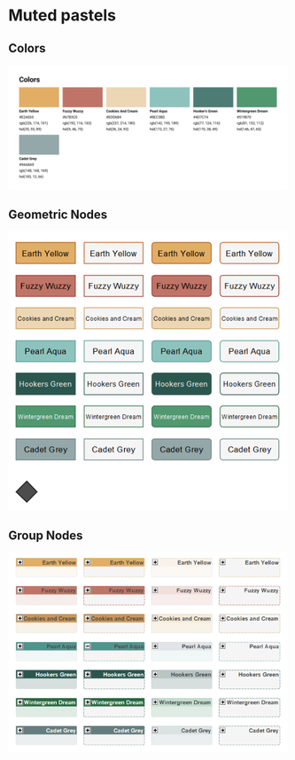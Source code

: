 # Muted pastels

## Colors

![colors](./assets/Colors.png)

## Geometric Nodes

![geometric nodes](./assets/Geometric%20nodes.png)

## Group Nodes

![group nodes](./assets/Group%20nodes.png)